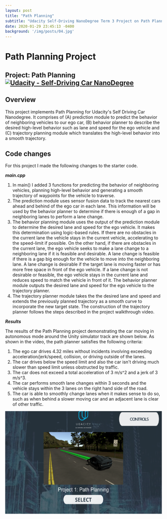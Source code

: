 ```yaml
---
layout: post
title: "Path Planning"
subtitle: "Udacity Self-Driving NanoDegree Term 3 Project on Path Planning"
date: 2020-01-29 23:45:13 -0400
background: '/img/posts/04.jpg'
---
```


# Path Planning Project


## Project: Path Planning [![Udacity - Self-Driving Car NanoDegree](https://s3.amazonaws.com/udacity-sdc/github/shield-carnd.svg)](http://www.udacity.com/drive)

Overview
---
This project implements Path Planning for Udacity's Self Driving Car Nanodegree. It comprises of (A) prediction module to predict the behavior of neighboring vehicles to our ego car, (B) behavior planner to describe the desired high-level behavior such as lane and speed for the ego vehicle and (C) trajectory planning module which translates the high-level behavior into a smooth trajectory.

Code changes
---
For this project I made the following changes to the starter code.

__*main.cpp*__

1. In main() I added 3 functions for predicting the behavior of neighboring vehicles, planning high-level behavior and generating a smooth trajectory of waypoints for the vehicle to traverse.
2. The prediction module uses sensor fusion data to track the nearest cars ahead and behind of the ego car in each lane. This information will be used by the behavior planner to determine if there is enough of a gap in neighboring lanes to perform a lane change.
3. The behavior planning module uses the output of the prediction module to determine the desired lane and speed for the ego vehicle. It makes this determination using logic-based rules. If there are no obstacles in the current lane the vehicle stays in the current vehicle, accelerating to the speed-limit if possible. On the other hand, if there are obstacles in the current lane, the ego vehicle seeks to make a lane change to a neighboring lane if it is feasible and desirable. A lane change is feasible if there is a gap big enough for the vehicle to move into the neighboring lane. A lane change is desirable if the target lane is moving faster or has more free space in front of the ego vehicle. If a lane change is not desirable or feasible, the ego vehicle stays in the current lane and reduces speed to match the vehicle in front of it. The behavior planner module outputs the desired lane and speed for the ego vehicle to the trajectory planner.
4. The trajectory planner module takes the the desired lane and speed and extends the previously planned trajectory as a smooth curve to incorporate the new target state. The construction of the trajectory planner follows the steps described in the project walkthrough video.


__*Results*__

The results of the Path Planning project demonstrating the car moving in autonomous mode around the Unity simulator track are shown below. As shown in the video, the path planner satisfies the following criteria:

1. The ego car drives 4.32 miles without incidents involving exceeding acceleration/jerk/speed, collision, or driving outside of the lanes.
2. The car drives below the speed limit and also the car isn't driving much slower than speed limit unless obstructed by traffic.
3. The car does not exceed a total acceleration of 3 m/s^2 and a jerk of 3 m/s^3.
4. The car performs smooth lane changes within 3 seconds and the vehicle stays within the 3 lanes on the right hand side of the road.
5. The car is able to smoothly change lanes when it makes sense to do so, such as when behind a slower moving car and an adjacent lane is clear of other traffic.

[![Path_Planning_Project](/img/posts/PathPlanning.png)](https://youtu.be/6ydnQEybQac)